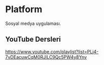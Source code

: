 # Platform
Sosyal medya uygulaması.

## YouTube Dersleri
https://www.youtube.com/playlist?list=PLj4-7vDEacuwCqM0RJlLC9Qc5PW4y8Ynv
